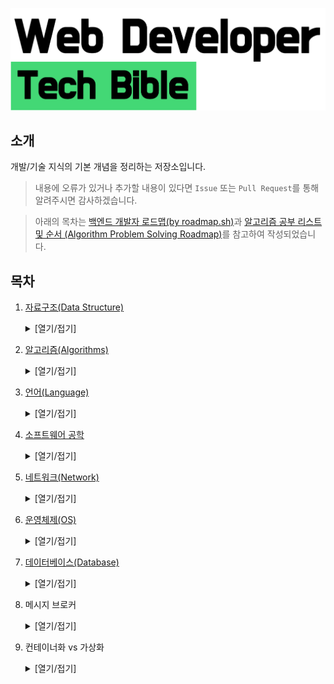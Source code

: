 ![tech-bible-banner](tech-bible-banner.png)

## 소개

개발/기술 지식의 기본 개념을 정리하는 저장소입니다.

> 내용에 오류가 있거나 추가할 내용이 있다면 `Issue` 또는 `Pull Request`를 통해 알려주시면 감사하겠습니다.

> 아래의 목차는 [백엔드 개발자 로드맵(by roadmap.sh)](https://roadmap.sh/backend)과 [알고리즘 공부 리스트 및 순서 (Algorithm Problem Solving Roadmap)](https://stack07142.tistory.com/228?category=234519)를 참고하여 작성되었습니다.

## 목차

1. [자료구조(Data Structure)](./Data-Structure/)
   <details>
   <summary>[열기/접기]</summary>
   <div markdown="1">

   - [자료구조 개요](./Data-Structure/contents/Datastructure-overview.md)
   - 분류
     - 선형 자료구조
       - [배열(Array)](./Data-Structure/contents/Arrays.md)
         - [동적 배열(Dynamic Array)](./Data-Structure/contents/Dynamic-Array.md)
       - [링크드 리스트(Linked List)](./Data-Structure/contents/Linked-List.md)
       - [스택(Stack)](./Data-Structure/contents/Stack.md)
       - [큐(Queue)](./Data-Structure/contents/Queue.md)
       - 데큐(Deque)
       - [해시 테이블(Hash Table)](./Data-Structure/contents/Hash-Table.md)
     - 비선형 자료구조
       - 트리(Tree)
         - 완전 이진 트리
           - [힙(Heap)](./Data-Structure/contents/Heap.md)
         - [이진 탐색 트리(BTS, Binary Search Tree)](./Data-Structure/contents/Binary-Search-Tree.md)
       - 그래프(Graph)
   - 비교
     - [배열 vs 링크드 리스트](./Data-Structure/contents/Array-vs-Linked-List.md)
     - [큐 vs 우선순위 큐](./Data-Structure/contents/Queue-vs-Priority-Queue.md)
     </details>

2. [알고리즘(Algorithms)](./Algorithms/)
   <details>
   <summary>[열기/접기]</summary>
   <div markdown="1">

   - 수학(Mathmetics) #1
     - 순열(Permutation)
     - 조합(Combination)
     - 소수(Prime Number)
       - 에라토스테네스의 체(Eratostheneen seula)
     - [최대공약수와 최소공배수(GCD, LCM)](./Algorithms/contents/GCD-and-LCM.md)
       - [유클리드 호제법(Euclidean algorithm)](./Algorithms/contents/Euclidean-algorithm.md)
     - 행렬(Matrix)
   - 완전 탐색(Exhaustive Search)
     - 브루트-포스(Brute-Force)
     - 백트래킹(Backtracking)
       - _N개의 퀸(N Queens) 문제_
     - 최적화 문제(Optimization Problem)
       - _외판원 순회(TSP) 문제_
     - 분할 정복(Divide & Conquer)
       - 이분 검색(Binary Search)
   - 탐욕법(Greedy Algorithm)
   - 비트마스크(Bitmask)
   - [다이나믹 프로그래밍(DP, Dynamic Programming) #1](./Algorithms/contents/Dynamic-Programming-01.md)
     - _0-1 배낭 문제(0-1 Knapsack Problem)_
     - _최장 공통 부분 수열(LCS), 최장 증가 부분 수열(LIS), ..._
       - 시간복잡도 O(N^2)으로 해결하는 방법
       - 시간복잡도 O(NlogN)으로 해결하는 방법
     - _부분집합(Subset)_
   - 문자열(String)
     - 회문(Palindrome)
       - Manacher's Algorithm
     - 허프만 코딩(Huffman coding)
     - 트라이(Trie)
     - 접미사 트리(Suffix Tree)
     - 매칭 문제(Matching Problems)
       - KMP 알고리즘(KMP Algorithm)
       - 라빈-카프 알고리즘(Krap-Rabin Algorithm)
       - 보이어-무어 알고리즘(Boyer-Moore Algorithm)
       - 아호-코라식 알고리즘(Aho-corasick)
       - Z 알고리즘(Z Algorithm)
       - 접미사 배열(Suffix Array)
   - 최소 신장 트리(MST, Minimun Spanning Tree)
     - 크루스칼 알고리즘(Kruskal's Algorithm)
     - 프림 알고리즘(Prim's Algorithm)
   - 그래프(Graph) #1
     - 탐색(Searching)
       - 깊이 우선 탐색(DFS)
       - 너비 우선 탐색(BFS)
     - 최단 거리(Shortest Path)
       - 다익스트라 알고리즘(Dijkstra's Algorithm)
       - 벨만-포드 알고리즘(Bellman-Ford Algorithm)
       - 플로이드-와샬 알고리즘(Floyd-Warshall Algorithm)
       - SPFA(Shortest Path Faster Algorithm)
     - 정렬(Sorting)
       - [위상 정렬(Topological Sort)](./Algorithms/contents/Topological-Sort.md)
   - 정렬(Sorting)
     - 버블 정렬(Bubble Sort)
     - 삽입 정렬(Insert Sort)
     - 선택 정렬(Selection Sort)
     - 퀵 정렬(Quick Sort)
     - 병합 정렬(Merge Sort)
     - 힙 정렬(Heap Sort)
     - 기수 정렬(Radix Sort)
     - 계수 정렬(Couting Sort)
     - 셸 정렬(Shell Sort)
   - 수학(Mathmetics) #2
     - 이항 계수(binomial coefficient)
       - 파스칼의 삼각형(Pascal's triangle)
     - 카탈랑 수(Catalan Number)
     - 오일러 피 함수(Euler's phi function)
     - 페르마의 소정리(Fermat's little theorem)
     - 가우스 소거법(Gaussian elimination)
     - 모듈러 연산(Modular Arithmetic)
     - 이산 수학(Discrete Mathematics)
       - 비둘기 집의 원리(The Pigeonhole Principle)  
         디리클레 서랍 원리(Dirichlet drawer principle)라고 알려짐
     - 제2종 스털링 수(Stirling numbers of the second kind)
   - 기하학(Geometry)
     - 내적과 외적(Cross/Dot Product)
     - 컨벡스 헐(Convex Hull)
     - 그레이엄 스캔(Graham Scan)
     - 각도 정렬(Angle Sort)
     - 선분 교차 판별(Line Intersection)
     - 반시계(CCW, Counter Colck Wise)
     - 평면/선분 스위핑(Plane/Line Sweeping)
     - 회전하는 캘리퍼스 알고리즘(Rotating Calipers)
   - 트리(Tree) #2
     - 최소 공통 조상(LCA, Lowest Common Ancestor)
       - _전위순회 DFS & 세그먼트 트리(Segment Tree)를 이용하는 방법_
       - _희소 테이블(Sparse Table)을 이용하는 방법 (권장)_
   - 범위 쿼리(Range Query)
     - 세그먼트 트리(Segment Tree)
       - 세그먼트 트리 게으른 전파(Segment Tree Lazy Propagation)
     - [투 포인터 알고리즘(Two Pointers Algorithm)](./Algorithms/contents/Two-Pointers.md)
     - 슬라이딩 윈도우 알고리즘(Sliding Window Algorithm)
   - 그래프(Graph) #2
     - 네트워크 흐름(Network Flow)
       - 최대 흐름(Maximum Flow)
       - 포드-폴커슨 알고리즘(Ford-Fulkerson)
         - 에드몬드-카프 알고리즘(Edmond-Karp)  
            (포드-폴커슨 알고리즘의 구현 형태)
       - 다닉 알고리즘(Dinic's Algorithm)
       - 심화
         - 최소 절단 최대 흐름(MCMF, Minumun Cut Maximum Flow)
         - 최소 비용 최대 흐름(MCMF, Minumun Cost Maximum Flow)
           - _SPFA의 벨만-포드 알고리즘(Bellman-Ford Algorithm)을 이용하는 방법_
           - _헝가리안 메소드(Hungarian Method)를 이용하는 방법_
         - 이분 매칭
           - 호프크로프트-카프 알고리즘(Hopgroft-Karp Algorithm)
   - 그래프(Graph) #3
     - 오일러 경로(Eulerian Path)
       - Hierholzer's Algorithm
     - SCC(Strongly Connected Component)
       - 타잔 알고리즘(Tarjan's Algorithm)
       - 코사라주 알고리즘(Kosaraju's Algorithm)
   - 다이나믹 프로그래밍(DP, Dynamic Programming) #2
     - DP 최적화(DP Optimization)
     - 크누스 최적화(Knuth Optimization)
     - 분할 정복 최적화(Dvide & Conquer Optimization)
     - 컨벡스 헐 최적화(Convex Hull Optimization)
     </details>

3. [언어(Language)](./Language/)
   <details>
   <summary>[열기/접기]</summary>
   <div markdown="1">

   - 프로그래밍 언어
     - [Java](./Language/Java/)
       - [Java 개요](./Language/Java/contents/Java-Overview.md)
       - [Java 버전별 특징](./Language/Java/contents/Java-feature-by-version.md)
       - Java 자료구조
         - 기본 타입
         - 참조 타입
       - 컴파일 타임과 런타임 타임
       - 내부 JVM의 구조
         - 운영체제와의 연관성
       - GC
       - 메모리 저장
       - 람다
       - 함수형 프로그래밍
       - 스트림
       - 자바 thread
         - 동시성 프로그래밍과의 연관성
       - 프레임워크
         - [Spring(스프링)](./Language/Java/contents/Spring.md)
     - JavaScript
   - 마크업 언어
     - XML
     - HTML
     - 마크다운
   - 스타일 시트 언어
     - CSS
       - 디자인 라이브러리
         - Bootstrap
         - Sementic-UI
         - W3.CSS
       - 기능 보완 라이브러리
         - Prefix Free
         - Fontello
           </ditails>

4. [소프트웨어 공학](./Software-Engineering/)
   <details>
   <summary>[열기/접기]</summary>
   <div markdown="1">

   - 개발·설계 원칙
     - GOF 디자인 패턴
     - 도메인 주도 설계(DDD)
     - 테스트 주도 개발(TDD)
     - [SOLID](./Software-Engineering/contents/SOLID.md)
     - [소프트웨어 개발 3대 원칙](./Software-Engineering/contents/3-key-software-principles.md)
       - [KISS](./Software-Engineering/contents/3-key-software-principles.md#kiss)
       - [YAGNI](./Software-Engineering/contents/3-key-software-principles.md#yagni)
       - [DRY](./Software-Engineering/contents/3-key-software-principles.md#dry)
     - 아키텍처 패턴
       - 모놀리식 애플리케이션
       - 마이크로서비스
       - SOA
       - CQRS와 이벤트 소싱
       - 서버리스
   - 테스트
     - 통합(Intergration) 테스트
     - 단위(Unit) 테스트
     - 기능(Function) 테스트
   - CI/CD
   - 빌드
     - Maven
     - Gradle
   - 버전 관리 시스템
     - Git 기본 사용법
     - 저장소 호스팅 서비스
       - GitHub
   - 확장성 있는 구축
     - 차이 이해하기
       - Intrumentation
       - Monitoring
       - Telemetry
     - 마이그레이션 전략
       - 단계적 기능 축소(Graceful Degradation)
       - 스로틀링(Throttling)
       - Backpressure
       - 서킷 브레이커(Circuit Breaker)
     - 수평적 확장 vs 수직적 확장
     - 관찰 가능성을 고려한 확장
     </details>

5. [네트워크(Network)](./Network/)
   <details>
   <summary>[열기/접기]</summary>
   <div markdown="1">

   - 인터넷
     - [인터넷의 작동 원리](./Network/contents/How-does-the-internet-work.md)
     - [HTTP란?](./Network/contents/What-is-HTTP.md)
     - [브라우저의 작동 원리](./Network/contents/Browsers-and-how-they-work.md)
     - DNS의 작동 원리
     - 도메인 이름이란?
     - 호스팅이란?
   - 네트워크 기본 개념
   - API
     - HATEOAS
     - 오픈 API 명세와 Swagger
     - 인증
       - 쿠키 기반
       - OAuth
       - Basic 인증
       - 토큰 인증
       - JWT
       - OpenID
       - SAML
     - 명세 자동화
       - Swagger
       - Spring REST Docs
     - REST
     - JSON API
     - SOAP
     - gRPC
     - GraphQL
       - Apollo
       - Relay Modem
   - 캐시
     - CDN
     - 서버 사이드
       - Redis
       - Memcached
     - 클라이언트 사이드
   - 웹 보안 지식
     - HTTPS
     - CORS
     - 콘텐츠 보안 정책(SCP)
     - SSL/TLS
     - OWASP 보안 취약점
     - 해시 알고리즘
       - MD5와 이를 사용하지 않는 이유
       - SHA 함수군
       - acrypt
       - bcrypt
   - 웹소켓
   - 웹 서버
     - Nginx
     - Apache
     - Caddy
     - MS IIS
     - [WEB 서버와 WAS를 분리하는 이유](./Network/contents/Reasons-for-separating-the-WEB-Server-and-WAS.md)
     </details>

6. [운영체제(OS)](./Operating-System/)
   <details>
   <summary>[열기/접기]</summary>
   <div markdown="1">

   - 터미널 사용법
     - 터미널 기본 명령
   - OS의 일반적인 작동 원리
   - [프로세스](./Operating-System/contents/Process.md)
     - 프로세스 관리
     - 프로세스 간 통신
   - 스레드
     - 스레드와 동시성
   - [프로세스와 스레드의 차이](./Operating-System/contents/Difference-between-process-and-thread.md)
   - 메모리 관리
   - 프로세스 간 통신
   - 입출력(I/O) 관리
   - POSIX 기초  
    stdin, stdout, stderr, pipes
   </details>

7. [데이터베이스(Database)](./Database/)
   <details>
   <summary>[열기/접기]</summary>
   <div markdown="1">

   - 관계형 데이터베이스
     - MySQL
     - MariaDB
     - Oracle
   - NoSQL 데이터베이스
     - MongoDB
   - 더 깊은 데이터베이스 지식
     - ORM
       - JPA
     - OM(Object Mapping)
       - MyBatis
     - ACID
     - 트랜잭션
     - N+1 문제
     - 데이터 레플리케이션
     - 샤딩 전략
     - CAP 이론
   - 검색 엔진
     - RDBMS와 검색 엔진의 차이
     - Elasticsearch
     - Solr
   - 그래프 데이터베이스
     - Neo4j
     </details>

8. 메시지 브로커
   <details>
   <summary>[열기/접기]</summary>
   <div markdown="1">

   - RabbitMQ
   - Kafka
   </details>

9. 컨테이너화 vs 가상화
   <details>
   <summary>[열기/접기]</summary>
   <div markdown="1">

   - Docker
   </details>
